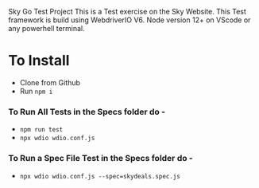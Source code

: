 Sky Go Test Project
This is a Test exercise on the Sky Website.
This Test framework is build using WebdriverIO V6.
Node version 12+ on VScode or any powerhell terminal.

# To Install

- Clone from Github
- Run `npm i`

### To Run All Tests in the Specs folder do -

- `npm run test`
- `npx wdio wdio.conf.js`

### To Run a Spec File Test in the Specs folder do -

- `npx wdio wdio.conf.js --spec=skydeals.spec.js`
